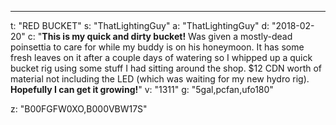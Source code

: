 ---
t: "RED BUCKET"
s: "ThatLightingGuy"
a: "ThatLightingGuy"
d: "2018-02-20"
c: "<strong>This is my quick and dirty bucket!</strong> Was given a mostly-dead poinsettia to care for while my buddy is on his honeymoon. It has some fresh leaves on it after a couple days of watering so I whipped up a quick bucket rig using some stuff I had sitting around the shop. $12 CDN worth of material not including the LED (which was waiting for my new hydro rig). <strong>Hopefully I can get it growing!</strong>"
v: "1311"
g: "5gal,pcfan,ufo180"

z: "B00FGFW0XO,B000VBW17S"
